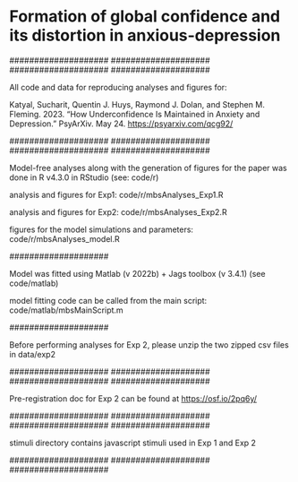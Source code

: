 # Formation of global confidence and its distortion in anxious-depression

#################### #################### #################### 
####################

All code and data for reproducing analyses and figures for:

Katyal, Sucharit, Quentin J. Huys, Raymond J. Dolan, and Stephen M. Fleming. 2023. “How Underconfidence Is Maintained in Anxiety and Depression.” PsyArXiv. May 24. 
https://psyarxiv.com/qcg92/


#################### #################### #################### 
####################

Model-free analyses along with the generation of figures for the paper was done in R v4.3.0 in RStudio
(see: code/r)

analysis and figures for Exp1:                    code/r/mbsAnalyses_Exp1.R

analysis and figures for Exp2:                    code/r/mbsAnalyses_Exp2.R

figures for the model simulations and parameters: code/r/mbsAnalyses_model.R

####################

Model was fitted using Matlab (v 2022b) + Jags toolbox (v 3.4.1) (see code/matlab)

model fitting code can be called from the main script:  code/matlab/mbsMainScript.m

####################

Before performing analyses for Exp 2, please unzip the two zipped csv files in data/exp2

#################### #################### #################### 
####################

Pre-registration doc for Exp 2 can be found at 
https://osf.io/2pq6y/


#################### #################### #################### 
####################

stimuli directory contains javascript stimuli used in Exp 1 and Exp 2

#################### #################### #################### 

